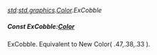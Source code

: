 _[std](../../modules/std/std-module.md):[std.graphics](../../modules/std/std-graphics.md).[Color](../../modules/std/std-graphics-color.md).ExCobble_
##### Const ExCobble:[Color](../../modules/std/std-graphics-color.md)
ExCobble. Equivalent to New Color( .47,.38,.33 ).
